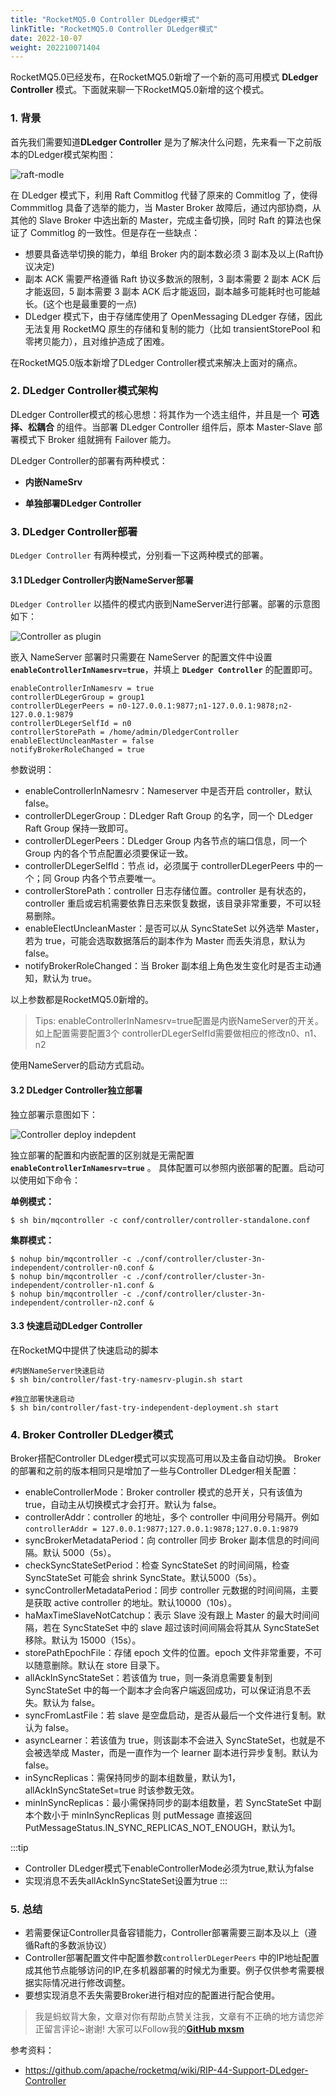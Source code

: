 ```yaml
---
title: "RocketMQ5.0 Controller DLedger模式"
linkTitle: "RocketMQ5.0 Controller DLedger模式"
date: 2022-10-07
weight: 202210071404
---
```


RocketMQ5.0已经发布，在RocketMQ5.0新增了一个新的高可用模式 **DLedger Controller** 模式。下面就来聊一下RocketMQ5.0新增的这个模式。

### 1. 背景

首先我们需要知道**DLedger Controller** 是为了解决什么问题，先来看一下之前版本的DLedger模式架构图：

![raft-modle](https://raw.githubusercontent.com/mxsm/picture/main/rocketmq5/quickstart/raft-modle.png)

在 DLedger 模式下，利用 Raft Commitlog 代替了原来的 Commitlog 了，使得 Commmitlog 具备了选举的能力，当 Master Broker 故障后，通过内部协商，从其他的 Slave Broker 中选出新的 Master，完成主备切换，同时 Raft 的算法也保证了 Commitlog 的一致性。但是存在一些缺点：

- 想要具备选举切换的能力，单组 Broker 内的副本数必须 3 副本及以上(Raft协议决定)
- 副本 ACK 需要严格遵循 Raft 协议多数派的限制，3 副本需要 2 副本 ACK 后才能返回，5 副本需要 3 副本 ACK 后才能返回，副本越多可能耗时也可能越长。(这个也是最重要的一点)
- DLedger 模式下，由于存储库使用了 OpenMessaging DLedger 存储，因此无法复用 RocketMQ 原生的存储和复制的能力（比如 transientStorePool 和零拷贝能力），且对维护造成了困难。

在RocketMQ5.0版本新增了DLedger Controller模式来解决上面对的痛点。

### 2. DLedger Controller模式架构

DLedger Controller模式的核心思想：将其作为一个选主组件，并且是一个 **可选择、松耦合** 的组件。当部署 DLedger Controller 组件后，原本 Master-Slave 部署模式下 Broker 组就拥有 Failover 能力。

DLedger Controller的部署有两种模式：

- **内嵌NameSrv**

- **单独部署DLedger Controller**

### 3. DLedger Controller部署

`DLedger Controller` 有两种模式，分别看一下这两种模式的部署。

#### 3.1 DLedger Controller内嵌NameServer部署

`DLedger Controller` 以插件的模式内嵌到NameServer进行部署。部署的示意图如下：

![Controller as plugin](https://raw.githubusercontent.com/mxsm/picture/main/rocketmq5/quickstart/Controller%20as%20plugin.png)

嵌入 NameServer 部署时只需要在 NameServer 的配置文件中设置 **`enableControllerInNamesrv=true`**，并填上 **`DLedger Controller`** 的配置即可。

```properties
enableControllerInNamesrv = true 
controllerDLegerGroup = group1
controllerDLegerPeers = n0-127.0.0.1:9877;n1-127.0.0.1:9878;n2-127.0.0.1:9879
controllerDLegerSelfId = n0
controllerStorePath = /home/admin/DledgerController
enableElectUncleanMaster = false
notifyBrokerRoleChanged = true
```

参数说明：

- enableControllerInNamesrv：Nameserver 中是否开启 controller，默认 false。
- controllerDLegerGroup：DLedger Raft Group 的名字，同一个 DLedger Raft Group 保持一致即可。
- controllerDLegerPeers：DLedger Group 内各节点的端口信息，同一个 Group 内的各个节点配置必须要保证一致。
- controllerDLegerSelfId：节点 id，必须属于 controllerDLegerPeers 中的一个；同 Group 内各个节点要唯一。
- controllerStorePath：controller 日志存储位置。controller 是有状态的，controller 重启或宕机需要依靠日志来恢复数据，该目录非常重要，不可以轻易删除。
- enableElectUncleanMaster：是否可以从 SyncStateSet 以外选举 Master，若为 true，可能会选取数据落后的副本作为 Master 而丢失消息，默认为 false。
- notifyBrokerRoleChanged：当 Broker 副本组上角色发生变化时是否主动通知，默认为 true。

以上参数都是RocketMQ5.0新增的。

> Tips: enableControllerInNamesrv=true配置是内嵌NameServer的开关。如上配置需要配置3个 controllerDLegerSelfId需要做相应的修改n0、n1、n2

使用NameServer的启动方式启动。

#### 3.2 DLedger Controller独立部署

独立部署示意图如下：

![Controller deploy indepdent](https://raw.githubusercontent.com/mxsm/picture/main/rocketmq5/quickstart/Controller%20deploy%20indepdent.png)

独立部署的配置和内嵌配置的区别就是无需配置 **`enableControllerInNamesrv=true`** 。 具体配置可以参照内嵌部署的配置。启动可以使用如下命令：

**单例模式：**

```shell
$ sh bin/mqcontroller -c conf/controller/controller-standalone.conf
```

**集群模式：**

```shell
$ nohup bin/mqcontroller -c ./conf/controller/cluster-3n-independent/controller-n0.conf &
$ nohup bin/mqcontroller -c ./conf/controller/cluster-3n-independent/controller-n1.conf &
$ nohup bin/mqcontroller -c ./conf/controller/cluster-3n-independent/controller-n2.conf &
```

#### 3.3 快速启动DLedger Controller

在RocketMQ中提供了快速启动的脚本

```shell
#内嵌NameServer快速启动
$ sh bin/controller/fast-try-namesrv-plugin.sh start

#独立部署快速启动
$ sh bin/controller/fast-try-independent-deployment.sh start
```

### 4. Broker Controller DLedger模式

Broker搭配Controller DLedger模式可以实现高可用以及主备自动切换。 Broker的部署和之前的版本相同只是增加了一些与Controller DLedger相关配置：

- enableControllerMode：Broker controller 模式的总开关，只有该值为 true，自动主从切换模式才会打开。默认为 false。
- controllerAddr：controller 的地址，多个 controller 中间用分号隔开。例如`controllerAddr = 127.0.0.1:9877;127.0.0.1:9878;127.0.0.1:9879`
- syncBrokerMetadataPeriod：向 controller 同步 Broker 副本信息的时间间隔。默认 5000（5s）。
- checkSyncStateSetPeriod：检查 SyncStateSet 的时间间隔，检查 SyncStateSet 可能会 shrink SyncState。默认5000（5s）。
- syncControllerMetadataPeriod：同步 controller 元数据的时间间隔，主要是获取 active controller 的地址。默认10000（10s）。
- haMaxTimeSlaveNotCatchup：表示 Slave 没有跟上 Master 的最大时间间隔，若在 SyncStateSet 中的 slave 超过该时间间隔会将其从 SyncStateSet 移除。默认为 15000（15s）。
- storePathEpochFile：存储 epoch 文件的位置。epoch 文件非常重要，不可以随意删除。默认在 store 目录下。
- allAckInSyncStateSet：若该值为 true，则一条消息需要复制到 SyncStateSet 中的每一个副本才会向客户端返回成功，可以保证消息不丢失。默认为 false。
- syncFromLastFile：若 slave 是空盘启动，是否从最后一个文件进行复制。默认为 false。
- asyncLearner：若该值为 true，则该副本不会进入 SyncStateSet，也就是不会被选举成 Master，而是一直作为一个 learner 副本进行异步复制。默认为false。
- inSyncReplicas：需保持同步的副本组数量，默认为1，allAckInSyncStateSet=true 时该参数无效。
- minInSyncReplicas：最小需保持同步的副本组数量，若 SyncStateSet 中副本个数小于 minInSyncReplicas 则 putMessage 直接返回 PutMessageStatus.IN_SYNC_REPLICAS_NOT_ENOUGH，默认为1。

:::tip
 - Controller DLedger模式下enableControllerMode必须为true,默认为false
 - 实现消息不丢失allAckInSyncStateSet设置为true
:::

### 5. 总结

- 若需要保证Controller具备容错能力，Controller部署需要三副本及以上（遵循Raft的多数派协议）
- Controller部署配置文件中配置参数`controllerDLegerPeers` 中的IP地址配置成其他节点能够访问的IP,在多机器部署的时候尤为重要。例子仅供参考需要根据实际情况进行修改调整。
- 要想实现消息不丢失需要Broker进行相对应的配置进行配合使用。

> 我是蚂蚁背大象，文章对你有帮助点赞关注我，文章有不正确的地方请您斧正留言评论~谢谢! 大家可以Follow我的[**GitHub mxsm**](https://github.com/mxsm)

参考资料：

- https://github.com/apache/rocketmq/wiki/RIP-44-Support-DLedger-Controller
